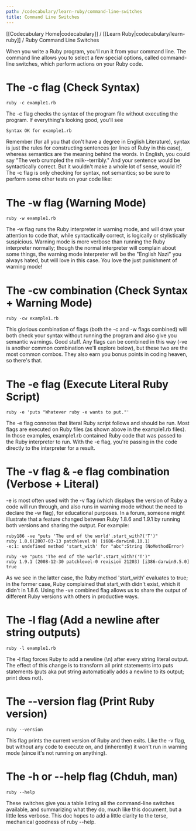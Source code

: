 ```yaml
---
path: /codecabulary/learn-ruby/command-line-switches
title: Command Line Switches
---
```

[[Codecabulary Home|codecabulary]] / [[Learn Ruby|codecabulary/learn-ruby]] / Ruby Command Line Switches

<!-- ---title: Command Line Switches -->

When you write a Ruby program, you'll run it from your command line. The command line allows you to select a few special options, called command-line switches, which perform actions on your Ruby code.

The -c flag (Check Syntax)
========================
```
ruby -c example1.rb
```
The -c flag checks the syntax of the program file without executing the program. If everything's looking good, you'll see

```
Syntax OK for example1.rb
```

Remember (for all you that don't have a degree in English Literature), syntax is just the rules for constructing sentences (or lines of Ruby in this case), whereas semantics are the meaning behind the words. In English, you could say "The verb crumpled the milk--terribly." And your sentence would be syntactically correct. But it wouldn't make a whole lot of sense, would it? The -c flag is only checking for syntax, not semantics; so be sure to perform some other tests on your code like:

The -w flag (Warning Mode)
========================
```
ruby -w example1.rb
```

The -w flag runs the Ruby interpreter in warning mode, and will draw your attention to code that, while syntactically correct, is logically or stylistically suspicious. Warning mode is more verbose than running the Ruby interpreter normally; though the normal interpreter will complain about some things, the warning mode interpreter will be the "English Nazi" you always hated, but will love in this case. You love the just punishment of warning mode!

The -cw combination (Check Syntax + Warning Mode)
========================
```
ruby -cw example1.rb
```

This glorious combination of flags (both the -c and -w flags combined) will both check your syntax without running the program and also give you semantic warnings. Good stuff. Any flags can be combined in this way (-ve is another common combination we'll explore below), but these two are the most common combos. They also earn you bonus points in coding heaven, so there's that.

The -e flag (Execute Literal Ruby Script)
========================
```
ruby -e 'puts "Whatever ruby -e wants to put."'
```

The -e flag connotes that literal Ruby script follows and should be run. Most flags are executed on Ruby files (as shown above in the example1.rb files). In those examples, example1.rb contained Ruby code that was passed to the Ruby interpreter to run. With the -e flag, you're passing in the code directly to the interpreter for a result.

The -v flag & -e flag combination (Verbose + Literal)
========================
-e is most often used with the -v flag (which displays the version of Ruby a code will run through, and also runs in warning mode without the need to declare the -w flag), for educational purposes. In a forum, someone might illustrate that a feature changed between Ruby 1.8.6 and 1.9.1 by running both versions and sharing the output. For example:

```
ruby186 -ve "puts 'The end of the world'.start_with?('T')"
ruby 1.8.6(2007-03-13 patchlevel 0) [i686-darwin8.10.1]
-e:1: undefined method 'start_with' for "abc":String (NoMethodError)

ruby -ve "puts 'The end of the world'.start_with?('T')"
ruby 1.9.1 (2008-12-30 patchlevel-0 revision 21203) [i386-darwin9.5.0]
true
```

As we see in the latter case, the Ruby method 'start_with' evaluates to true; in the former case, Ruby complained that start_with didn't exist, which it didn't in 1.8.6. Using the -ve combined flag allows us to share the output of different Ruby versions with others in productive ways.

The -l flag (Add a newline after string outputs)
========================
```
ruby -l example1.rb
```

The -l flag forces Ruby to add a newline (\n) after every string literal output. The effect of this change is to transform all print statements into puts statements (puts aka put string automatically adds a newline to its output; print does not).

The --version flag (Print Ruby version)
========================
```
ruby --version
```

This flag prints the current version of Ruby and then exits. Like the -v flag, but without any code to execute on, and (inherently) it won't run in warning mode (since it's not running on anything).

The -h or --help flag (Chduh, man)
========================
```
ruby --help
```

These switches give you a table listing all the command-line switches available, and summarizing what they do, much like this document, but a little less verbose. This doc hopes to add a little clarity to the terse, mechanical goodness of ruby --help.
